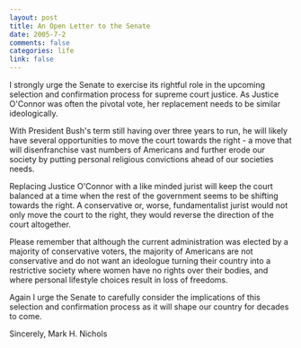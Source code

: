 ```yaml
--- 
layout: post
title: An Open Letter to the Senate
date: 2005-7-2
comments: false
categories: life
link: false
---
```

I strongly urge the Senate to exercise its rightful role in the upcoming selection and confirmation process for supreme court justice. As Justice O'Connor was often the pivotal vote, her replacement needs to be similar ideologically.

With President Bush's term still having over three years to run, he will likely have several opportunities to move the court towards the right - a move that will disenfranchise vast numbers of Americans and further erode our society by putting personal religious convictions ahead of our societies needs.

Replacing Justice O'Connor with a like minded jurist will keep the court balanced at a time when the rest of the government seems to be shifting towards the right. A conservative or, worse, fundamentalist jurist would not only move the court to the right, they would reverse the direction of the court altogether.

Please remember that although the current administration was elected by a majority of conservative voters, the majority of Americans are not conservative and do not want an ideologue turning their country into a restrictive society where women have no rights over their bodies, and where personal lifestyle choices result in loss of freedoms.

Again I urge the Senate to carefully consider the implications of this selection and confirmation process as it will shape our country for decades to come.

Sincerely,
Mark H. Nichols
